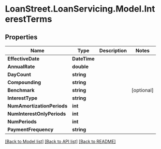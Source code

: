 # LoanStreet.LoanServicing.Model.InterestTerms
## Properties

Name | Type | Description | Notes
------------ | ------------- | ------------- | -------------
**EffectiveDate** | **DateTime** |  | 
**AnnualRate** | **double** |  | 
**DayCount** | **string** |  | 
**Compounding** | **string** |  | 
**Benchmark** | **string** |  | [optional] 
**InterestType** | **string** |  | 
**NumAmortizationPeriods** | **int** |  | 
**NumInterestOnlyPeriods** | **int** |  | 
**NumPeriods** | **int** |  | 
**PaymentFrequency** | **string** |  | 

[[Back to Model list]](../README.md#documentation-for-models) [[Back to API list]](../README.md#documentation-for-api-endpoints) [[Back to README]](../README.md)

